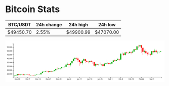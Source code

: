 # Bitcoin Stats

BTC/USDT|24h change|24h high|24h low|
|---|---|---|---|
|$49450.70|2.55%|$49900.99|$47070.00|

<img src="./chart.svg">
